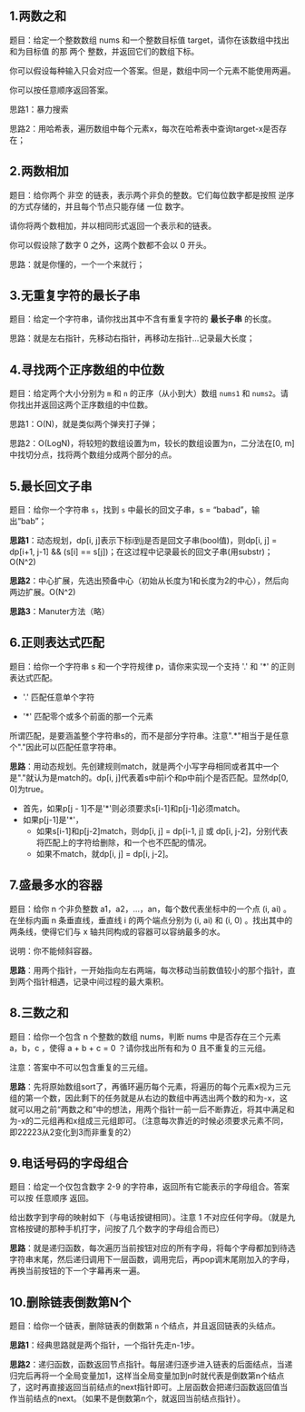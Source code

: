 ## 1.两数之和

题目：给定一个整数数组 nums 和一个整数目标值 target，请你在该数组中找出 和为目标值 的那 两个 整数，并返回它们的数组下标。

你可以假设每种输入只会对应一个答案。但是，数组中同一个元素不能使用两遍。

你可以按任意顺序返回答案。

思路1：暴力搜索

思路2：用哈希表，遍历数组中每个元素x，每次在哈希表中查询target-x是否存在；



## 2.两数相加

题目：给你两个 非空 的链表，表示两个非负的整数。它们每位数字都是按照 逆序 的方式存储的，并且每个节点只能存储 一位 数字。

请你将两个数相加，并以相同形式返回一个表示和的链表。

你可以假设除了数字 0 之外，这两个数都不会以 0 开头。

思路：就是你懂的，一个一个来就行；



## 3.无重复字符的最长子串

题目：给定一个字符串，请你找出其中不含有重复字符的 **最长子串** 的长度。

思路：就是左右指针，先移动右指针，再移动左指针...记录最大长度；



## 4.寻找两个正序数组的中位数

题目：给定两个大小分别为 `m` 和 `n` 的正序（从小到大）数组 `nums1` 和 `nums2`。请你找出并返回这两个正序数组的中位数。

思路1：O(N)，就是类似两个弹夹打子弹；

思路2：O(LogN)，将较短的数组设置为m，较长的数组设置为n，二分法在[0, m]中找切分点，找将两个数组分成两个部分的点。



## 5.最长回文子串

题目：给你一个字符串 `s`，找到 `s` 中最长的回文子串，s = “babad”，输出“bab”；

**思路1**：动态规划，dp[i, j]表示下标i到j是否是回文子串(bool值)，则dp[i, j] = dp[i+1, j-1] && (s[i] == s[j])；在这过程中记录最长的回文子串(用substr)；O(N^2)

**思路2**：中心扩展，先选出预备中心（初始从长度为1和长度为2的中心），然后向两边扩展。O(N^2)

**思路3**：Manuter方法（略）



## 6.正则表达式匹配

题目：给你一个字符串 s 和一个字符规律 p，请你来实现一个支持 '.' 和 '*' 的正则表达式匹配。

- '.' 匹配任意单个字符

- '*' 匹配零个或多个前面的那一个元素

所谓匹配，是要涵盖整个字符串s的，而不是部分字符串。注意".*"相当于是任意个"."因此可以匹配任意字符串。

**思路**：用动态规划。先创建规则match，就是两个小写字母相同或者其中一个是"."就认为是match的。dp[i, j]代表着s中前i个和p中前j个是否匹配。显然dp[0, 0]为true。

- 首先，如果p[j - 1]不是'*'则必须要求s[i-1]和p[j-1]必须match。
- 如果p[j-1]是'*'，
  - 如果s[i-1]和p[j-2]match，则dp[i, j] = dp[i-1, j] 或 dp[i, j-2]，分别代表将匹配上的字符给删除，和一个也不匹配的情况。
  - 如果不match，就dp[i, j] = dp[i, j-2]。



## 7.盛最多水的容器

题目：给你 n 个非负整数 a1，a2，...，an，每个数代表坐标中的一个点 (i, ai) 。在坐标内画 n 条垂直线，垂直线 i 的两个端点分别为 (i, ai) 和 (i, 0) 。找出其中的两条线，使得它们与 x 轴共同构成的容器可以容纳最多的水。

说明：你不能倾斜容器。

**思路**：用两个指针，一开始指向左右两端，每次移动当前数值较小的那个指针，直到两个指针相遇，记录中间过程的最大乘积。



## 8.三数之和

题目：给你一个包含 n 个整数的数组 nums，判断 nums 中是否存在三个元素 a，b，c ，使得 a + b + c = 0 ？请你找出所有和为 0 且不重复的三元组。

注意：答案中不可以包含重复的三元组。

**思路**：先将原始数组sort了，再循环遍历每个元素，将遍历的每个元素x视为三元组的第一个数，因此剩下的任务就是从右边的数组中再选出两个数的和为-x，这就可以用之前“两数之和”中的想法，用两个指针一前一后不断靠近，将其中满足和为-x的二元组再和x组成三元组即可。（注意每次靠近的时候必须要求元素不同，即22223从2变化到3而非重复的2）



## 9.电话号码的字母组合

题目：给定一个仅包含数字 2-9 的字符串，返回所有它能表示的字母组合。答案可以按 任意顺序 返回。

给出数字到字母的映射如下（与电话按键相同）。注意 1 不对应任何字母。（就是九宫格按键的那种手机打字，问按了几个数字的字母组合而已）

**思路**：就是递归函数，每次遍历当前按钮对应的所有字母，将每个字母都加到待选字符串末尾，然后递归调用下一层函数，调用完后，再pop调末尾刚加入的字母，再换当前按钮的下一个字幕再来一遍。



## 10.删除链表倒数第N个

题目：给你一个链表，删除链表的倒数第 `n` 个结点，并且返回链表的头结点。

**思路1**：经典思路就是两个指针，一个指针先走n-1步。

**思路2**：递归函数，函数返回节点指针。每层递归逐步进入链表的后面结点，当递归完后再将一个全局变量加1，这样当全局变量加到n时就代表是倒数第n个结点了，这时再直接返回当前结点的next指针即可。上层函数会把递归函数返回值当作当前结点的next。（如果不是倒数第n个，就返回当前结点指针）。



